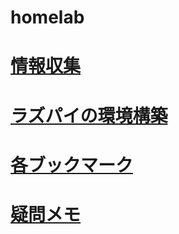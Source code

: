 # homelab

# [情報収集](/infoforit.md)

# [ラズパイの環境構築](/raspberrypi.md)

# [各ブックマーク](/bookmark.md)

# [疑問メモ](/question.md)
